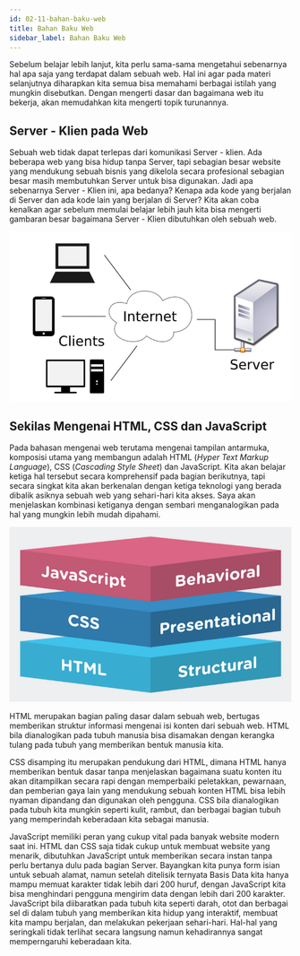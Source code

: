 ```yaml
---
id: 02-11-bahan-baku-web
title: Bahan Baku Web
sidebar_label: Bahan Baku Web
---
```


Sebelum belajar lebih lanjut, kita perlu sama-sama mengetahui sebenarnya hal apa saja yang terdapat dalam sebuah web. Hal ini agar pada materi selanjutnya diharapkan kita semua bisa memahami berbagai istilah yang mungkin disebutkan. Dengan mengerti dasar dan bagaimana web itu bekerja, akan memudahkan kita mengerti topik turunannya.

## Server - Klien pada Web

Sebuah web tidak dapat terlepas dari komunikasi Server - klien. Ada beberapa web yang bisa hidup tanpa Server, tapi sebagian besar website yang mendukung sebuah bisnis yang dikelola secara profesional sebagian besar masih membutuhkan Server untuk bisa digunakan. Jadi apa sebenarnya Server - Klien ini, apa bedanya? Kenapa ada kode yang berjalan di Server dan ada kode lain yang berjalan di Server? Kita akan coba kenalkan agar sebelum memulai belajar lebih jauh kita bisa mengerti gambaran besar bagaimana Server - Klien dibutuhkan oleh sebuah web.

![Gambar Hubungan Server - Klien](./images/client-server.jpg)

## Sekilas Mengenai HTML, CSS dan JavaScript

Pada bahasan mengenai web terutama mengenai tampilan antarmuka, komposisi utama yang membangun adalah HTML (*Hyper Text Markup Language*), CSS (*Cascading Style Sheet*) dan JavaScript. Kita akan belajar ketiga hal tersebut secara komprehensif pada bagian berikutnya, tapi secara singkat kita akan berkenalan dengan ketiga teknologi yang berada dibalik asiknya sebuah web yang sehari-hari kita akses. Saya akan menjelaskan kombinasi ketiganya dengan sembari menganalogikan pada hal yang mungkin lebih mudah dipahami.

![Ilustrasi HTML, CSS dan JavaScript](./images/html-css-js.png)

HTML merupakan bagian paling dasar dalam sebuah web, bertugas memberikan struktur informasi mengenai isi konten dari sebuah web. HTML bila dianalogikan pada tubuh manusia bisa disamakan dengan kerangka tulang pada tubuh yang memberikan bentuk manusia kita.

CSS disamping itu merupakan pendukung dari HTML, dimana HTML hanya memberikan bentuk dasar tanpa menjelaskan bagaimana suatu konten itu akan ditampilkan secara rapi dengan memperbaiki peletakkan, pewarnaan, dan pemberian gaya lain yang mendukung sebuah konten HTML bisa lebih nyaman dipandang dan digunakan oleh pengguna. CSS bila dianalogikan pada tubuh kita mungkin seperti kulit, rambut, dan berbagai bagian tubuh yang memperindah keberadaan kita sebagai manusia.

JavaScript memiliki peran yang cukup vital pada banyak website modern saat ini. HTML dan CSS saja tidak cukup untuk membuat website yang menarik, dibutuhkan JavaScript untuk memberikan secara instan tanpa perlu bertanya dulu pada bagian Server. Bayangkan kita punya form isian untuk sebuah alamat, namun setelah ditelisik ternyata Basis Data kita hanya mampu memuat karakter tidak lebih dari 200 huruf, dengan JavaScript kita bisa menghindari pengguna mengirim data dengan lebih dari 200 karakter. JavaScript bila diibaratkan pada tubuh kita seperti darah, otot dan berbagai sel di dalam tubuh yang memberikan kita hidup yang interaktif, membuat kita mampu berjalan, dan melakukan pekerjaan sehari-hari. Hal-hal yang seringkali tidak terlihat secara langsung namun kehadirannya sangat memperngaruhi keberadaan kita.





